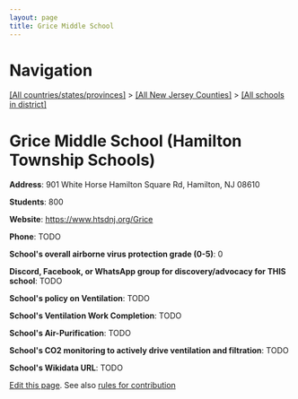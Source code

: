```yaml
---
layout: page
title: Grice Middle School
---
```

# Navigation

[[All countries/states/provinces]](../../..) > [[All New Jersey Counties]](../..) > [[All schools in district]](..)

# Grice Middle School (Hamilton Township Schools)

**Address**: 901 White Horse Hamilton Square Rd, Hamilton, NJ 08610

**Students**: 800

**Website**: <https://www.htsdnj.org/Grice>

**Phone**: TODO

**School's overall airborne virus protection grade (0-5)**: 0

**Discord, Facebook, or WhatsApp group for discovery/advocacy for THIS school**: TODO

**School's policy on Ventilation**: TODO

**School's Ventilation Work Completion**: TODO

**School's Air-Purification**: TODO

**School's CO2 monitoring to actively drive ventilation and filtration**: TODO

**School's Wikidata URL**: TODO


[Edit this page](https://github.com/ventilate-schools/NJ/edit/main/./Mercer/Hamilton_Township_Schools/Grice_Middle_School.md). See also [rules for contribution](../../../contribution-rules/)